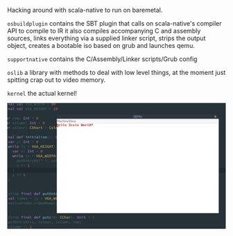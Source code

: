 Hacking around with scala-native to run on baremetal. 

`osbuildplugin` contains the SBT plugin that calls on scala-native's compiler API to compile to IR
it also compiles accompanying C and assembly sources, links everything via a supplied linker script, strips
the output object, creates a bootable iso based on grub and launches qemu.  

`supportnative` contains the C/Assembly/Linker scripts/Grub config

`oslib` a library with methods to deal with low level things, at the moment just spitting crap out to 
video memory. 

`kernel` the actual kernel!

![running.png](running.png)